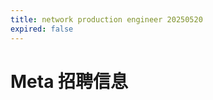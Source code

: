 ```yaml
---
title: network production engineer 20250520
expired: false
---
```


# Meta 招聘信息

<JobPostingTable job-posting-json-path="Meta/data/network-production-engineer-20250520" />